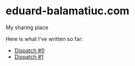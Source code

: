 # eduard-balamatiuc.com
My sharing place

Here is what I've written so far:
- [Dispatch #0](dispatches/dispatch%230.md)
- [Dispatch #1](dispatches/dispatch%231.md)
